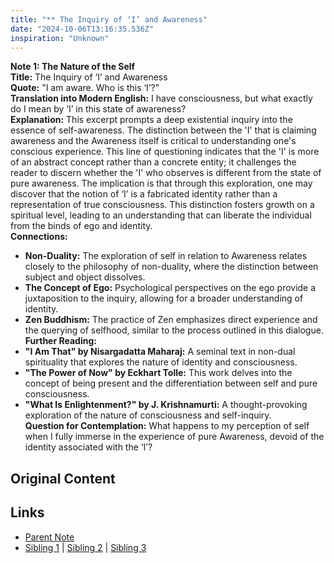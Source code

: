 ```yaml
---
title: "** The Inquiry of ‘I’ and Awareness"
date: "2024-10-06T13:16:35.536Z"
inspiration: "Unknown"
---
```


  
**Note 1: The Nature of the Self**  
**Title:** The Inquiry of ‘I’ and Awareness  
**Quote:** "I am aware. Who is this ‘I’?"  
**Translation into Modern English:** I have consciousness, but what exactly do I mean by ‘I’ in this state of awareness?  
**Explanation:** This excerpt prompts a deep existential inquiry into the essence of self-awareness. The distinction between the 'I' that is claiming awareness and the Awareness itself is critical to understanding one's conscious experience. This line of questioning indicates that the 'I' is more of an abstract concept rather than a concrete entity; it challenges the reader to discern whether the 'I' who observes is different from the state of pure awareness. The implication is that through this exploration, one may discover that the notion of ‘I’ is a fabricated identity rather than a representation of true consciousness. This distinction fosters growth on a spiritual level, leading to an understanding that can liberate the individual from the binds of ego and identity.  
**Connections:**  
- **Non-Duality:** The exploration of self in relation to Awareness relates closely to the philosophy of non-duality, where the distinction between subject and object dissolves.  
- **The Concept of Ego:** Psychological perspectives on the ego provide a juxtaposition to the inquiry, allowing for a broader understanding of identity.  
- **Zen Buddhism:** The practice of Zen emphasizes direct experience and the querying of selfhood, similar to the process outlined in this dialogue.  
**Further Reading:**  
- **"I Am That" by Nisargadatta Maharaj:** A seminal text in non-dual spirituality that explores the nature of identity and consciousness.  
- **"The Power of Now" by Eckhart Tolle:** This work delves into the concept of being present and the differentiation between self and pure consciousness.  
- **"What Is Enlightenment?" by J. Krishnamurti:** A thought-provoking exploration of the nature of consciousness and self-inquiry.  
**Question for Contemplation:** What happens to my perception of self when I fully immerse in the experience of pure Awareness, devoid of the identity associated with the ‘I’?  


## Original Content



## Links

- [Parent Note](/parent-note.md)
- [Sibling 1](/zettel1.md) | [Sibling 2](/zettel2.md) | [Sibling 3](/zettel3.md)
